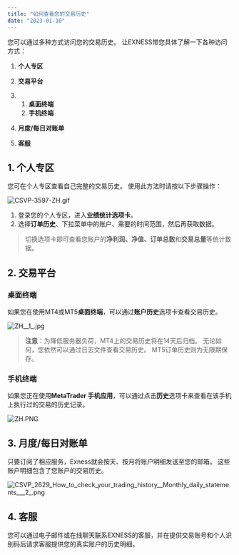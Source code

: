 ```yaml
---
title: "如何查看您的交易历史"
date: "2023-01-10"
---
```


您可以通过多种方式访问您的交易历史。 让EXNESS带您具体了解一下各种访问方式：

1. **个人专区**
2. **交易平台**

1. 1. **桌面终端**
    2. **手机终端**
    

3. **月度/每日对账单**
4. **客服**

## 1. 个人专区

您可在个人专区查看自己完整的交易历史。 使用此方法时请按以下步骤操作：

![CSVP-3597-ZH.gif](https://get.exness.help/hc/article_attachments/6191970890130/CSVP-3597-ZH.gif)

1. 登录您的个人专区，进入**业绩统计选项卡**。
2. 选择**订单历史**、下拉菜单中的账户、需要的时间范围，然后再获取数据。

> 切换选项卡即可查看您账户的**净利润、净值、订单总数**和**交易总量**等统计数据。

## 2. 交易平台

### 桌面终端

如果您在使用MT4或MT5**桌面终端**，可以通过**账户历史**选项卡查看交易历史。

![ZH__1_.jpg](https://get.exness.help/hc/article_attachments/4412548128274/ZH__1_.jpg)

> **注意**：为降低服务器负荷，MT4上的交易历史将在14天后归档。 无论如何，您依然可以通过日志文件查看交易历史。 MT5订单历史则为无限期保存。

### 手机终端

如果您正在使用**MetaTrader 手机应用**，可以通过点击**历史**选项卡来查看在该手机上执行过的交易的历史记录。

![ZH.PNG](https://get.exness.help/hc/article_attachments/7144766398482/ZH.PNG)

## 3. 月度/每日对账单

只要订阅了相应服务，Exness就会按天、按月将账户明细发送至您的邮箱。 这些账户明细包含了您账户的交易历史。

![CSVP_2629_How_to_check_your_trading_history__Monthly_daily_statements___2_.png](https://get.exness.help/hc/article_attachments/4411548239378/CSVP_2629_How_to_check_your_trading_history__Monthly_daily_statements___2_.png)

## 4. 客服

您可以通过电子邮件或在线聊天联系EXNESS的客服，并在提供交易账号和个人识别码后请求客服提供您的真实账户的历史明细。
